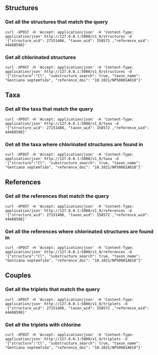 ## Structures

### Get all the structures that match the query

```shell
curl -XPOST -H 'Accept: application/json' -H 'Content-Type: application/json' http://127.0.0.1:5000/v1_0/structures -d '{"structure_wid": 27151406, "taxon_wid": 158572 ,"reference_wid": 44488598}'
```

### Get all chlorinated structures

```shell
curl -XPOST -H 'Accept: application/json' -H 'Content-Type: application/json' http://127.0.0.1:5000/v1_0/structures -d '{"structure":"Cl", "substructure_search": true, "taxon_name": "Gentiana septemfida", "reference_doi": "10.1021/NP50081A018"}'
```

## Taxa

### Get all the taxa that match the query

```shell
curl -XPOST -H 'Accept: application/json' -H 'Content-Type: application/json' http://127.0.0.1:5000/v1_0/taxa -d '{"structure_wid": 27151406, "taxon_wid": 158572 ,"reference_wid": 44488598}'
```

### Get all the taxa where chlorinated structures are found in

```shell
curl -XPOST -H 'Accept: application/json' -H 'Content-Type: application/json' http://127.0.0.1:5000/v1_0/taxa -d '{"structure":"Cl", "substructure_search": true, "taxon_name": "Gentiana septemfida", "reference_doi": "10.1021/NP50081A018"}'
```

## References

### Get all the references that match the query

```shell
curl -XPOST -H 'Accept: application/json' -H 'Content-Type: application/json' http://127.0.0.1:5000/v1_0/references -d '{"structure_wid": 27151406, "taxon_wid": 158572 ,"reference_wid": 44488598}'
```

### Get all the references where chlorinated structures are found in

```shell
curl -XPOST -H 'Accept: application/json' -H 'Content-Type: application/json' http://127.0.0.1:5000/v1_0/references -d '{"structure":"Cl", "substructure_search": true, "taxon_name": "Gentiana septemfida", "reference_doi": "10.1021/NP50081A018"}'
```

## Couples

### Get all the triplets that match the query

```shell
curl -XPOST -H 'Accept: application/json' -H 'Content-Type: application/json' http://127.0.0.1:5000/v1_0/triplets -d '{"structure_wid": 27151406, "taxon_wid": 158572 ,"reference_wid": 44488598}'
```

### Get all the triplets with chlorine

```shell
curl -XPOST -H 'Accept: application/json' -H 'Content-Type: application/json' http://127.0.0.1:5000/v1_0/triplets -d '{"structure":"Cl", "substructure_search": true, "taxon_name": "Gentiana septemfida", "reference_doi": "10.1021/NP50081A018"}'
```
